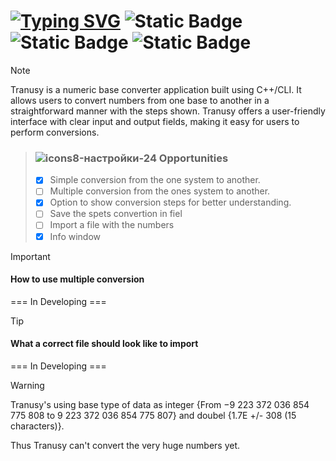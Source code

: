 # [![Typing SVG](https://readme-typing-svg.herokuapp.com?font=Akronim&size=75&pause=500&color=F7DA2C&vCenter=true&random=false&width=250&height=95&lines=Tranusy)](https://git.io/typing-svg) ![Static Badge](https://img.shields.io/badge/c%2B%2B-CLI-cc3399?style=plastic) ![Static Badge](https://img.shields.io/badge/license-MIT-6666ff?style=flat) ![Static Badge](https://img.shields.io/badge/in_development-ffcc00)


> [!NOTE]
> Tranusy is a numeric base converter application built using C++/CLI. It allows users to convert numbers from one base to another in a straightforward manner with the steps shown. Tranusy offers a user-friendly interface with clear input and output fields, making it easy for users to perform conversions.


> ### ![icons8-настройки-24](https://github.com/Roman-Sarchuk/Tranusy/assets/91730539/c18d4106-b363-4235-9032-d6c38c65cd3f) Opportunities
> - [x] Simple conversion from the one system to another.
> - [ ] Multiple conversion from the ones system to another.
> - [x] Option to show conversion steps for better understanding.
> - [ ] Save the spets convertion in fiel
> - [ ] Import a file with the numbers
> - [x] Info window


> [!IMPORTANT]
> #### How to use multiple conversion
>
> === In Developing ===


> [!TIP]
> #### What a correct file should look like to import
> 
> === In Developing ===


> [!WARNING]
> Tranusy's using base type of data as integer {From −9 223 372 036 854 775 808 to 9 223 372 036 854 775 807} and doubel {1.7E +/- 308 (15 characters)}.
>
> Thus Tranusy can't convert the very huge numbers yet.
